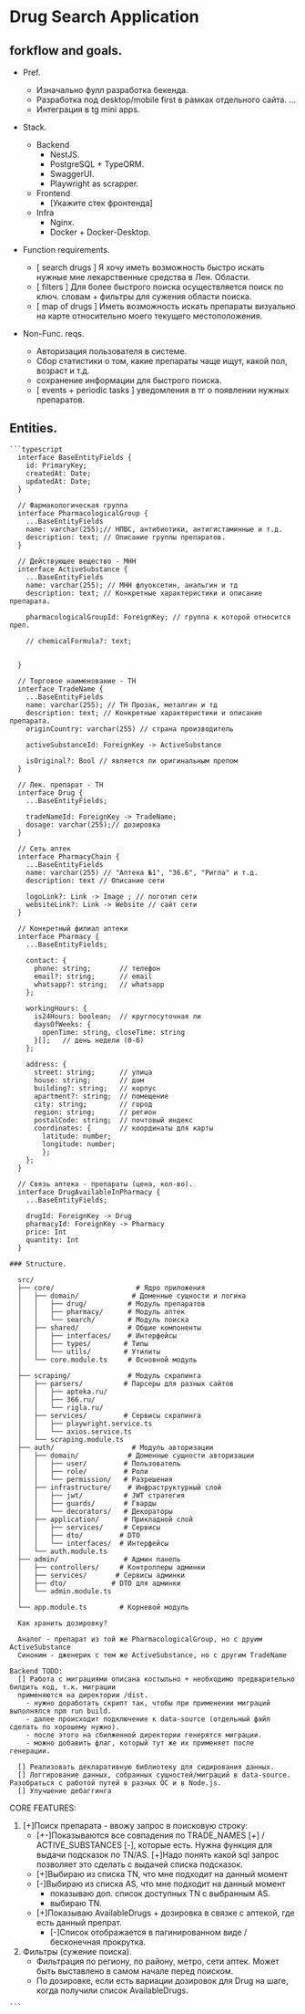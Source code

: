 # Drug Search Application
  ## forkflow and goals.

  * Pref.
      - Изначально фулл разработка бекенда.
      - Разработка под desktop/mobile first в рамках отдельного сайта.
      ...
      - Интеграция в tg mini apps. 

  * Stack.
    - Backend
      - NestJS.
      - PostgreSQL + TypeORM.
      - SwaggerUI.
      - Playwright as scrapper.
    - Frontend
      - [Укажите стек фронтенда]
    - Infra
      - Nginx.
      - Docker + Docker-Desktop.
    
  * Function requirements.
      - [ search drugs ] Я хочу иметь возможность быстро искать нужные мне лекарственные средства в Лен. Области.
      - [ filters ] Для более быстрого поиска осуществляется поиск по ключ. словам + фильтры для сужения области поиска.
      - [ map of drugs ] Иметь возможность искать препараты визуально на карте относительно моего текущего местоположения.

  * Non-Func. reqs.
      - Авторизация пользователя в системе.
      - Сбор статистики о том, какие препараты чаще ищут, какой пол, возраст и т.д.
      - сохранение информации для быстрого поиска.
      - [ events + periodic tasks ] уведомления в тг о появлении нужных препаратов.
  
  ## Entities.

    ```typescript
      interface BaseEntityFields {
        id: PrimaryKey;
        createdAt: Date;
        updatedAt: Date;
      }

      // Фармакологическая группа
      interface PharmacologicalGroup {
        ...BaseEntityFields
        name: varchar(255);// НПВС, антибиотики, антигистаминные и т.д.
        description: text; // Описание группы препаратов. 
      }

      // Действующее вещество - МНН 
      interface ActiveSubstance {
        ...BaseEntityFields
        name: varchar(255); // МНН флуоксетин, анальгин и тд
        description: text; // Конкретные характеристики и описание препарата.

        pharmacologicalGroupId: ForeignKey; // группа к которой относится преп.

        // chemicalFormula?: text;


      }

      // Торговое наименование - ТН
      interface TradeName {
        ...BaseEntityFields
        name: varchar(255); // ТН Прозак, металгин и тд
        description: text; // Конкретные характеристики и описание препарата.
        originCountry: varchar(255) // страна производитель

        activeSubstanceId: ForeignKey -> ActiveSubstance

        isOriginal?: Bool // является ли оригинальным препом 
      }

      // Лек. препарат - ТН 
      interface Drug {
        ...BaseEntityFields;

        tradeNameId: ForeignKey -> TradeName;
        dosage: varchar(255);// дозировка
      }

      // Сеть аптек
      interface PharmacyChain {
        ...BaseEntityFields
        name: varchar(255) // "Аптека №1", "36.6", "Ригла" и т.д.
        description: text // Описание сети

        logoLink?: Link -> Image ; // логотип сети
        websiteLink?: Link -> Website // сайт сети
      }

      // Конкретный филиал аптеки
      interface Pharmacy {
        ...BaseEntityFields;

        contact: {
          phone: string;       // телефон
          email?: string;      // email
          whatsapp?: string;   // whatsapp
        };

        workingHours: {
          is24Hours: boolean;  // круглосуточная ли
          daysOfWeeks: {
            openTime: string, closeTime: string
          }[];   // день недели (0-6)
        };

        address: {
          street: string;      // улица
          house: string;       // дом
          building?: string;   // корпус
          apartment?: string;  // помещение
          city: string;        // город
          region: string;      // регион
          postalCode: string;  // почтовый индекс
          coordinates: {       // координаты для карты
            latitude: number;
            longitude: number;
            };
        };
      }

      // Связь аптека - препараты (цена, кол-во).
      interface DrugAvailableInPharmacy {
        ...BaseEntityFields;

        drugId: ForeignKey -> Drug
        pharmacyId: ForeignKey -> Pharmacy
        price: Int
        quantity: Int
      }

    ### Structure.
      
      src/
      ├── core/                    # Ядро приложения
      │   ├── domain/             # Доменные сущности и логика
      │   │   ├── drug/          # Модуль препаратов
      │   │   ├── pharmacy/      # Модуль аптек
      │   │   └── search/        # Модуль поиска
      │   ├── shared/            # Общие компоненты
      │   │   ├── interfaces/    # Интерфейсы
      │   │   ├── types/        # Типы
      │   │   └── utils/        # Утилиты
      │   └── core.module.ts     # Основной модуль
      │
      ├── scraping/              # Модуль скрапинга
      │   ├── parsers/          # Парсеры для разных сайтов
      │   │   ├── apteka.ru/
      │   │   ├── 366.ru/
      │   │   └── rigla.ru/
      │   ├── services/         # Сервисы скрапинга
      │   │   ├── playwright.service.ts
      │   │   └── axios.service.ts
      │   └── scraping.module.ts
      ├── auth/                   # Модуль авторизации
      │   ├── domain/            # Доменные сущности авторизации
      │   │   ├── user/         # Пользователь
      │   │   ├── role/         # Роли
      │   │   └── permission/   # Разрешения
      │   ├── infrastructure/    # Инфраструктурный слой
      │   │   ├── jwt/          # JWT стратегия
      │   │   ├── guards/       # Гварды
      │   │   └── decorators/   # Декораторы
      │   ├── application/      # Прикладной слой
      │   │   ├── services/     # Сервисы
      │   │   ├── dto/         # DTO
      │   │   └── interfaces/  # Интерфейсы
      │   └── auth.module.ts
      ├── admin/                # Админ панель
      │   ├── controllers/     # Контроллеры админки
      │   ├── services/       # Сервисы админки
      │   ├── dto/           # DTO для админки
      │   └── admin.module.ts
      │
      └── app.module.ts        # Корневой модуль

      Как хранить дозировку? 

      Аналог - препарат из той же PharmacologicalGroup, но с друим ActiveSubstance
      Синоним - дженерик с тем же ActiveSubstance, но с другим TradeName

    Backend TODO:
      [] Работа с миграциями описана костыльно + необходимо предварительно билдить код, т.к. миграции
      применяются на директории /dist. 
        - нужно доработать скрипт так, чтобы при применении миграций выполнялся npm run build.
        - далее происходит подключение к data-source (отдельный файл сделать по хорошему нужно).
        - после этого на сбилженной директории генерятся миграции.
        - можно добавить флаг, который тут же их применяет после генерации.
        
      [] Реализовать декларативную библиотеку для сидирования данных.
      [] Логгирование данных, собранных сущностей/миграций в data-source. Разобраться с работой путей в разных ОС и в Node.js. 
      [] Улучшение дебаггинга



CORE FEATURES:
  1. [+]Поиск препарата - ввожу запрос в поисковую строку:
     - [+-]Показываются все совпадения по TRADE_NAMES [+] / ACTIVE_SUBSTANCES [-], которые есть. Нужна функция для выдачи подсказок по TN/AS.
       [+]Надо понять какой sql запрос позволяет это сделать с выдачей списка подсказок.
     - [+]Выбираю из списка TN, что мне подходит на данный момент
     - [-]Выбираю из списка AS, что мне подходит на данный момент
       - показываю доп. список доступных TN с выбранным AS.
       - выбираю TN.
     - [+]Показываю AvailableDrugs + дозировка в связке с аптекой, где есть данный препрат.
       - [-]Список отображается в пагинированном виде / бесконечная прокрутка.
  2. Фильтры (сужение поиска).
     - Фильтрация по региону, по району, метро, сети аптек. Может быть выставлено в самом начале перед поиском.
     - По дозировке, если есть вариации дозировок для Drug на шаге, когда получили список AvailableDrugs.
        

        
    ```
    
  
  
  

